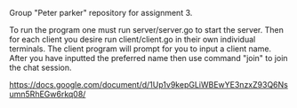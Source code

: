 Group "Peter parker" repository for assignment 3.

To run the program one must run server/server.go to start the server.
Then for each client you desire run client/client.go in their own individual terminals.
The client program will prompt for you to input a client name.
After you have inputted the preferred name then use command "join" to join the chat session.


https://docs.google.com/document/d/1Up1v9kepGLiWBEwYE3nzxZ93Q6Nsumn5RhEGw6rkq08/